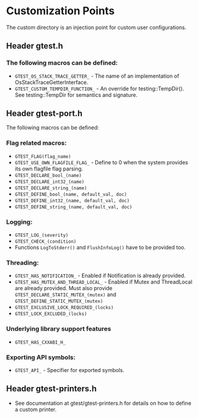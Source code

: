 # Customization Points

The custom directory is an injection point for custom user configurations.

## Header gtest.h

### The following macros can be defined:

*   `GTEST_OS_STACK_TRACE_GETTER_` - The name of an implementation of
    OsStackTraceGetterInterface.
*   `GTEST_CUSTOM_TEMPDIR_FUNCTION_` - An override for testing::TempDir(). See
    testing::TempDir for semantics and signature.

## Header gtest-port.h

The following macros can be defined:

### Flag related macros:

*   `GTEST_FLAG(flag_name)`
*   `GTEST_USE_OWN_FLAGFILE_FLAG_` - Define to 0 when the system provides its
    own flagfile flag parsing.
*   `GTEST_DECLARE_bool_(name)`
*   `GTEST_DECLARE_int32_(name)`
*   `GTEST_DECLARE_string_(name)`
*   `GTEST_DEFINE_bool_(name, default_val, doc)`
*   `GTEST_DEFINE_int32_(name, default_val, doc)`
*   `GTEST_DEFINE_string_(name, default_val, doc)`

### Logging:

*   `GTEST_LOG_(severity)`
*   `GTEST_CHECK_(condition)`
*   Functions `LogToStderr()` and `FlushInfoLog()` have to be provided too.

### Threading:

*   `GTEST_HAS_NOTIFICATION_` - Enabled if Notification is already provided.
*   `GTEST_HAS_MUTEX_AND_THREAD_LOCAL_` - Enabled if Mutex and ThreadLocal are
    already provided. Must also provide `GTEST_DECLARE_STATIC_MUTEX_(mutex)` and
    `GTEST_DEFINE_STATIC_MUTEX_(mutex)`
*   `GTEST_EXCLUSIVE_LOCK_REQUIRED_(locks)`
*   `GTEST_LOCK_EXCLUDED_(locks)`

### Underlying library support features

*   `GTEST_HAS_CXXABI_H_`

### Exporting API symbols:

*   `GTEST_API_` - Specifier for exported symbols.

## Header gtest-printers.h

*   See documentation at gtest/gtest-printers.h for details on how to define a
    custom printer.
